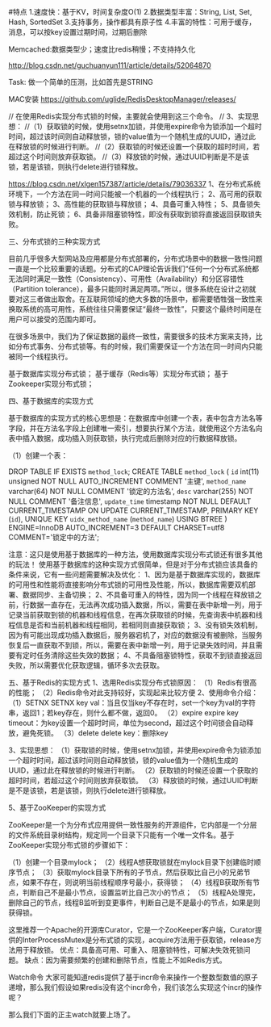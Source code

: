 

#特点
1.速度快：基于KV，时间复杂度O(1)
2.数据类型丰富：String, List, Set, Hash, SortedSet
3.支持事务，操作都具有原子性
4.丰富的特性：可用于缓存，消息，可以按key设置过期时间，过期后删除

Memcached:数据类型少；速度比redis稍慢；不支持持久化

http://blog.csdn.net/guchuanyun111/article/details/52064870


Task:
做一个简单的压测，比如首先是STRING

MAC安装
https://github.com/uglide/RedisDesktopManager/releases/




//        在使用Redis实现分布式锁的时候，主要就会使用到这三个命令。
//        3、实现思想：
//（1）获取锁的时候，使用setnx加锁，并使用expire命令为锁添加一个超时时间，超过该时间则自动释放锁，锁的value值为一个随机生成的UUID，通过此在释放锁的时候进行判断。
//（2）获取锁的时候还设置一个获取的超时时间，若超过这个时间则放弃获取锁。
//（3）释放锁的时候，通过UUID判断是不是该锁，若是该锁，则执行delete进行锁释放。

https://blog.csdn.net/xlgen157387/article/details/79036337
1、在分布式系统环境下，一个方法在同一时间只能被一个机器的一个线程执行； 
2、高可用的获取锁与释放锁； 
3、高性能的获取锁与释放锁； 
4、具备可重入特性； 
5、具备锁失效机制，防止死锁； 
6、具备非阻塞锁特性，即没有获取到锁将直接返回获取锁失败。

三、分布式锁的三种实现方式

目前几乎很多大型网站及应用都是分布式部署的，分布式场景中的数据一致性问题一直是一个比较重要的话题。分布式的CAP理论告诉我们“任何一个分布式系统都无法同时满足一致性（Consistency）、可用性（Availability）和分区容错性（Partition tolerance），最多只能同时满足两项。”所以，很多系统在设计之初就要对这三者做出取舍。在互联网领域的绝大多数的场景中，都需要牺牲强一致性来换取系统的高可用性，系统往往只需要保证“最终一致性”，只要这个最终时间是在用户可以接受的范围内即可。

在很多场景中，我们为了保证数据的最终一致性，需要很多的技术方案来支持，比如分布式事务、分布式锁等。有的时候，我们需要保证一个方法在同一时间内只能被同一个线程执行。

基于数据库实现分布式锁； 
基于缓存（Redis等）实现分布式锁； 
基于Zookeeper实现分布式锁；

四、基于数据库的实现方式

基于数据库的实现方式的核心思想是：在数据库中创建一个表，表中包含方法名等字段，并在方法名字段上创建唯一索引，想要执行某个方法，就使用这个方法名向表中插入数据，成功插入则获取锁，执行完成后删除对应的行数据释放锁。

（1）创建一个表：

DROP TABLE IF EXISTS `method_lock`;
CREATE TABLE `method_lock` (
  `id` int(11) unsigned NOT NULL AUTO_INCREMENT COMMENT '主键',
  `method_name` varchar(64) NOT NULL COMMENT '锁定的方法名',
  `desc` varchar(255) NOT NULL COMMENT '备注信息',
  `update_time` timestamp NOT NULL DEFAULT CURRENT_TIMESTAMP ON UPDATE CURRENT_TIMESTAMP,
  PRIMARY KEY (`id`),
  UNIQUE KEY `uidx_method_name` (`method_name`) USING BTREE
) ENGINE=InnoDB AUTO_INCREMENT=3 DEFAULT CHARSET=utf8 COMMENT='锁定中的方法';

注意：这只是使用基于数据库的一种方法，使用数据库实现分布式锁还有很多其他的玩法！
使用基于数据库的这种实现方式很简单，但是对于分布式锁应该具备的条件来说，它有一些问题需要解决及优化：
1、因为是基于数据库实现的，数据库的可用性和性能将直接影响分布式锁的可用性及性能，所以，数据库需要双机部署、数据同步、主备切换；
2、不具备可重入的特性，因为同一个线程在释放锁之前，行数据一直存在，无法再次成功插入数据，所以，需要在表中新增一列，用于记录当前获取到锁的机器和线程信息，在再次获取锁的时候，先查询表中机器和线程信息是否和当前机器和线程相同，若相同则直接获取锁；
3、没有锁失效机制，因为有可能出现成功插入数据后，服务器宕机了，对应的数据没有被删除，当服务恢复后一直获取不到锁，所以，需要在表中新增一列，用于记录失效时间，并且需要有定时任务清除这些失效的数据；
4、不具备阻塞锁特性，获取不到锁直接返回失败，所以需要优化获取逻辑，循环多次去获取。

五、基于Redis的实现方式
1、选用Redis实现分布式锁原因：
（1）Redis有很高的性能； 
（2）Redis命令对此支持较好，实现起来比较方便
2、使用命令介绍：
（1）SETNX
SETNX key val：当且仅当key不存在时，set一个key为val的字符串，返回1；若key存在，则什么都不做，返回0。
（2）expire
expire key timeout：为key设置一个超时时间，单位为second，超过这个时间锁会自动释放，避免死锁。
（3）delete
delete key：删除key

3、实现思想：
（1）获取锁的时候，使用setnx加锁，并使用expire命令为锁添加一个超时时间，超过该时间则自动释放锁，锁的value值为一个随机生成的UUID，通过此在释放锁的时候进行判断。
（2）获取锁的时候还设置一个获取的超时时间，若超过这个时间则放弃获取锁。
（3）释放锁的时候，通过UUID判断是不是该锁，若是该锁，则执行delete进行锁释放。

5、基于ZooKeeper的实现方式

ZooKeeper是一个为分布式应用提供一致性服务的开源组件，它内部是一个分层的文件系统目录树结构，规定同一个目录下只能有一个唯一文件名。基于ZooKeeper实现分布式锁的步骤如下：

（1）创建一个目录mylock； 
（2）线程A想获取锁就在mylock目录下创建临时顺序节点； 
（3）获取mylock目录下所有的子节点，然后获取比自己小的兄弟节点，如果不存在，则说明当前线程顺序号最小，获得锁； 
（4）线程B获取所有节点，判断自己不是最小节点，设置监听比自己次小的节点； 
（5）线程A处理完，删除自己的节点，线程B监听到变更事件，判断自己是不是最小的节点，如果是则获得锁。

这里推荐一个Apache的开源库Curator，它是一个ZooKeeper客户端，Curator提供的InterProcessMutex是分布式锁的实现，acquire方法用于获取锁，release方法用于释放锁。
优点：具备高可用、可重入、阻塞锁特性，可解决失效死锁问题。
缺点：因为需要频繁的创建和删除节点，性能上不如Redis方式。

Watch命令
大家可能知道redis提供了基于incr命令来操作一个整数型数值的原子递增，那么我们假设如果redis没有这个incr命令，我们该怎么实现这个incr的操作呢？

那么我们下面的正主watch就要上场了。











